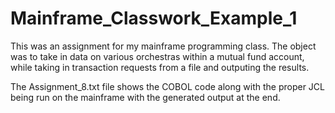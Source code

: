 # Mainframe_Classwork_Example_1

This was an assignment for my mainframe programming class. The object was to take in data on various orchestras within a mutual fund account, while taking in transaction requests from a file and outputing the results. 

The Assignment_8.txt file shows the COBOL code along with the proper JCL being run on the mainframe with the generated output at the end.
